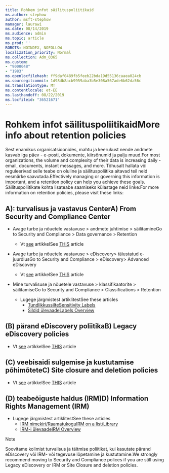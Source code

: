 ```yaml
---
title: Rohkem infot säilituspoliitikaid
ms.author: stephow
author: msft-stephow
manager: laurawi
ms.date: 08/14/2019
ms.audience: admin
ms.topic: article
ms.prod: ''
ROBOTS: NOINDEX, NOFOLLOW
localization_priority: Normal
ms.collection: Adm_O365
ms.custom:
- "9000048"
- "1983"
ms.openlocfilehash: ff9daf0489fb5feeb22bda19d55136caaea024cb
ms.sourcegitcommit: 1d98db8acb9959aba3b5e308a567ade6b62da56c
ms.translationtype: MT
ms.contentlocale: et-EE
ms.lasthandoff: 08/22/2019
ms.locfileid: "36521671"
---
```

# <a name="more-info-about-retention-policies"></a><span data-ttu-id="17978-102">Rohkem infot säilituspoliitikaid</span><span class="sxs-lookup"><span data-stu-id="17978-102">More info about retention policies</span></span>

<span data-ttu-id="17978-103">Sest enamikus organisatsioonides, mahtu ja keerukust nende andmete kasvab iga päev - e-posti, dokumente, kiirsõnumid ja palju muud.</span><span class="sxs-lookup"><span data-stu-id="17978-103">For most organizations, the volume and complexity of their data is increasing daily - email, documents, instant messages, and more.</span></span> <span data-ttu-id="17978-104">Tõhusalt hallata või reguleerivad selle teabe on oluline ja säilituspoliitika aitavad teil neid eesmärke saavutada.</span><span class="sxs-lookup"><span data-stu-id="17978-104">Effectively managing or governing this information is important, and a retention policy can help you achieve these goals.</span></span> <span data-ttu-id="17978-105">Säilituspoliitikate kohta lisateabe saamiseks külastage neid linke:</span><span class="sxs-lookup"><span data-stu-id="17978-105">For more information on retention policies, please visit these links:</span></span>

## <a name="a-from-security-and-compliance-center"></a><span data-ttu-id="17978-106">A): turvalisus ja vastavus Center</span><span class="sxs-lookup"><span data-stu-id="17978-106">A) From Security and Compliance Center</span></span>

- <span data-ttu-id="17978-107">Avage turbe ja nõuetele vastavuse > andmete juhtimise > säilitamine</span><span class="sxs-lookup"><span data-stu-id="17978-107">Go to Security and Compliance > Data governance > Retention</span></span>
  - <span data-ttu-id="17978-108">Vt [see](https://docs.microsoft.com/office365/securitycompliance/retention-policies) artikkel</span><span class="sxs-lookup"><span data-stu-id="17978-108">See [THIS](https://docs.microsoft.com/office365/securitycompliance/retention-policies) article</span></span>

- <span data-ttu-id="17978-109">Avage turbe ja nõuetele vastavuse > eDiscovery> täiustatud e-juurdlus</span><span class="sxs-lookup"><span data-stu-id="17978-109">Go to Security and Compliance > eDiscovery> Advanced eDiscovery</span></span> 
  - <span data-ttu-id="17978-110">Vt [see](https://docs.microsoft.com/office365/securitycompliance/ediscovery-cases) artikkel</span><span class="sxs-lookup"><span data-stu-id="17978-110">See [THIS](https://docs.microsoft.com/office365/securitycompliance/ediscovery-cases) article</span></span>

- <span data-ttu-id="17978-111">Mine turvalisuse ja nõuetele vastavuse > klassifikaatorite > säilitamise</span><span class="sxs-lookup"><span data-stu-id="17978-111">Go to Security and Compliance > Classifications > Retention</span></span>
  - <span data-ttu-id="17978-112">Lugege järgmistest artiklitest</span><span class="sxs-lookup"><span data-stu-id="17978-112">See these articles</span></span>
    - [<span data-ttu-id="17978-113">Tundlikkussilte</span><span class="sxs-lookup"><span data-stu-id="17978-113">Sensitivity Labels</span></span>](https://docs.microsoft.com/office365/securitycompliance/sensitivity-labels)
    - [<span data-ttu-id="17978-114">Sildid ülevaade</span><span class="sxs-lookup"><span data-stu-id="17978-114">Labels Overview</span></span>](https://docs.microsoft.com/office365/securitycompliance/labels)

## <a name="b-legacy-ediscovery-policies"></a><span data-ttu-id="17978-115">(B) pärand eDiscovery poliitika</span><span class="sxs-lookup"><span data-stu-id="17978-115">B) Legacy eDiscovery policies</span></span>

- <span data-ttu-id="17978-116">Vt [see](https://support.office.com/article/Set-up-an-eDiscovery-Center-in-SharePoint-Online-A18F8975-AA7F-43B4-A7D6-001D14744D8E) artikkel</span><span class="sxs-lookup"><span data-stu-id="17978-116">See [THIS](https://support.office.com/article/Set-up-an-eDiscovery-Center-in-SharePoint-Online-A18F8975-AA7F-43B4-A7D6-001D14744D8E) article</span></span>

## <a name="c-site-closure-and-deletion-policies"></a><span data-ttu-id="17978-117">(C) veebisaidi sulgemise ja kustutamise põhimõtete</span><span class="sxs-lookup"><span data-stu-id="17978-117">C) Site closure and deletion policies</span></span>

- <span data-ttu-id="17978-118">Vt [see](https://support.office.com/article/Use-policies-for-site-closure-and-deletion-A8280D82-27FD-48C5-9ADF-8A5431208BA5) artikkel</span><span class="sxs-lookup"><span data-stu-id="17978-118">See [THIS](https://support.office.com/article/Use-policies-for-site-closure-and-deletion-A8280D82-27FD-48C5-9ADF-8A5431208BA5) article</span></span>  

## <a name="d-information-rights-management-irm"></a><span data-ttu-id="17978-119">(D) teabeõiguste haldus (IRM)</span><span class="sxs-lookup"><span data-stu-id="17978-119">D) Information Rights Management (IRM)</span></span>

- <span data-ttu-id="17978-120">Lugege järgmistest artiklitest</span><span class="sxs-lookup"><span data-stu-id="17978-120">See these articles</span></span>
  - [<span data-ttu-id="17978-121">IRM nimekiri/Raamatukogu</span><span class="sxs-lookup"><span data-stu-id="17978-121">IRM on a list/Library</span></span>](https://support.office.com/article/apply-information-rights-management-to-a-list-or-library-3bdb5c4e-94fc-4741-b02f-4e7cc3c54aa1)
  - [<span data-ttu-id="17978-122">IRM-i ülevaade</span><span class="sxs-lookup"><span data-stu-id="17978-122">IRM Overview</span></span>](https://support.office.com/article/create-and-apply-information-management-policies-eb501fe9-2ef6-4150-945a-65a6451ee9e9)

> [!Note]
> <span data-ttu-id="17978-123">Soovitame kolimist turvalisus ja täitmise poliitikat, kui kasutate pärand eDiscovery või IRM- või tegevuse lõpetamine ja kustutamine.</span><span class="sxs-lookup"><span data-stu-id="17978-123">We strongly recommend moving to Security and Compliance polices if you are still using Legacy eDiscovery or IRM or Site Closure and deletion policies.</span></span>

